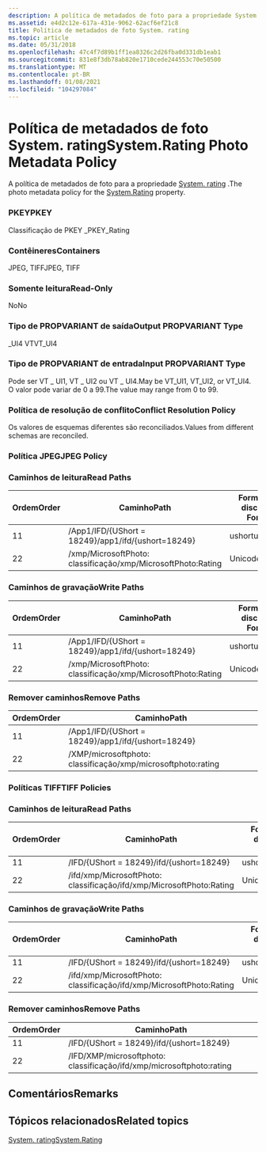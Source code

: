 ```yaml
---
description: A política de metadados de foto para a propriedade System. rating.
ms.assetid: e4d2c12e-617a-431e-9062-62acf6ef21c8
title: Política de metadados de foto System. rating
ms.topic: article
ms.date: 05/31/2018
ms.openlocfilehash: 47c4f7d89b1ff1ea8326c2d26fba0d331db1eab1
ms.sourcegitcommit: 831e8f3db78ab820e1710cede244553c70e50500
ms.translationtype: MT
ms.contentlocale: pt-BR
ms.lasthandoff: 01/08/2021
ms.locfileid: "104297084"
---
```

# <a name="systemrating-photo-metadata-policy"></a><span data-ttu-id="2a23b-103">Política de metadados de foto System. rating</span><span class="sxs-lookup"><span data-stu-id="2a23b-103">System.Rating Photo Metadata Policy</span></span>

<span data-ttu-id="2a23b-104">A política de metadados de foto para a propriedade [System. rating](../properties/props-system-rating.md) .</span><span class="sxs-lookup"><span data-stu-id="2a23b-104">The photo metadata policy for the [System.Rating](../properties/props-system-rating.md) property.</span></span>

### <a name="pkey"></a><span data-ttu-id="2a23b-105">PKEY</span><span class="sxs-lookup"><span data-stu-id="2a23b-105">PKEY</span></span>

<span data-ttu-id="2a23b-106">Classificação de PKEY \_</span><span class="sxs-lookup"><span data-stu-id="2a23b-106">PKEY\_Rating</span></span>

### <a name="containers"></a><span data-ttu-id="2a23b-107">Contêineres</span><span class="sxs-lookup"><span data-stu-id="2a23b-107">Containers</span></span>

<span data-ttu-id="2a23b-108">JPEG, TIFF</span><span class="sxs-lookup"><span data-stu-id="2a23b-108">JPEG, TIFF</span></span>

### <a name="read-only"></a><span data-ttu-id="2a23b-109">Somente leitura</span><span class="sxs-lookup"><span data-stu-id="2a23b-109">Read-Only</span></span>

<span data-ttu-id="2a23b-110">No</span><span class="sxs-lookup"><span data-stu-id="2a23b-110">No</span></span>

### <a name="output-propvariant-type"></a><span data-ttu-id="2a23b-111">Tipo de PROPVARIANT de saída</span><span class="sxs-lookup"><span data-stu-id="2a23b-111">Output PROPVARIANT Type</span></span>

<span data-ttu-id="2a23b-112">\_UI4 VT</span><span class="sxs-lookup"><span data-stu-id="2a23b-112">VT\_UI4</span></span>

### <a name="input-propvariant-type"></a><span data-ttu-id="2a23b-113">Tipo de PROPVARIANT de entrada</span><span class="sxs-lookup"><span data-stu-id="2a23b-113">Input PROPVARIANT Type</span></span>

<span data-ttu-id="2a23b-114">Pode ser VT \_ UI1, VT \_ UI2 ou VT \_ UI4.</span><span class="sxs-lookup"><span data-stu-id="2a23b-114">May be VT\_UI1, VT\_UI2, or VT\_UI4.</span></span> <span data-ttu-id="2a23b-115">O valor pode variar de 0 a 99.</span><span class="sxs-lookup"><span data-stu-id="2a23b-115">The value may range from 0 to 99.</span></span>

### <a name="conflict-resolution-policy"></a><span data-ttu-id="2a23b-116">Política de resolução de conflito</span><span class="sxs-lookup"><span data-stu-id="2a23b-116">Conflict Resolution Policy</span></span>

<span data-ttu-id="2a23b-117">Os valores de esquemas diferentes são reconciliados.</span><span class="sxs-lookup"><span data-stu-id="2a23b-117">Values from different schemas are reconciled.</span></span>

### <a name="jpeg-policy"></a><span data-ttu-id="2a23b-118">Política JPEG</span><span class="sxs-lookup"><span data-stu-id="2a23b-118">JPEG Policy</span></span>

### <a name="read-paths"></a><span data-ttu-id="2a23b-119">Caminhos de leitura</span><span class="sxs-lookup"><span data-stu-id="2a23b-119">Read Paths</span></span>



| <span data-ttu-id="2a23b-120">Ordem</span><span class="sxs-lookup"><span data-stu-id="2a23b-120">Order</span></span> | <span data-ttu-id="2a23b-121">Caminho</span><span class="sxs-lookup"><span data-stu-id="2a23b-121">Path</span></span>                       | <span data-ttu-id="2a23b-122">Formato de disco</span><span class="sxs-lookup"><span data-stu-id="2a23b-122">Disk Format</span></span> |
|-------|----------------------------|-------------|
| <span data-ttu-id="2a23b-123">1</span><span class="sxs-lookup"><span data-stu-id="2a23b-123">1</span></span>     | <span data-ttu-id="2a23b-124">/App1/IFD/{UShort = 18249}</span><span class="sxs-lookup"><span data-stu-id="2a23b-124">/app1/ifd/{ushort=18249}</span></span>   | <span data-ttu-id="2a23b-125">ushort</span><span class="sxs-lookup"><span data-stu-id="2a23b-125">ushort</span></span>      |
| <span data-ttu-id="2a23b-126">2</span><span class="sxs-lookup"><span data-stu-id="2a23b-126">2</span></span>     | <span data-ttu-id="2a23b-127">/xmp/MicrosoftPhoto: classificação</span><span class="sxs-lookup"><span data-stu-id="2a23b-127">/xmp/MicrosoftPhoto:Rating</span></span> | <span data-ttu-id="2a23b-128">Unicode</span><span class="sxs-lookup"><span data-stu-id="2a23b-128">unicode</span></span>     |



 

### <a name="write-paths"></a><span data-ttu-id="2a23b-129">Caminhos de gravação</span><span class="sxs-lookup"><span data-stu-id="2a23b-129">Write Paths</span></span>



| <span data-ttu-id="2a23b-130">Ordem</span><span class="sxs-lookup"><span data-stu-id="2a23b-130">Order</span></span> | <span data-ttu-id="2a23b-131">Caminho</span><span class="sxs-lookup"><span data-stu-id="2a23b-131">Path</span></span>                       | <span data-ttu-id="2a23b-132">Formato de disco</span><span class="sxs-lookup"><span data-stu-id="2a23b-132">Disk Format</span></span> |
|-------|----------------------------|-------------|
| <span data-ttu-id="2a23b-133">1</span><span class="sxs-lookup"><span data-stu-id="2a23b-133">1</span></span>     | <span data-ttu-id="2a23b-134">/App1/IFD/{UShort = 18249}</span><span class="sxs-lookup"><span data-stu-id="2a23b-134">/app1/ifd/{ushort=18249}</span></span>   | <span data-ttu-id="2a23b-135">ushort</span><span class="sxs-lookup"><span data-stu-id="2a23b-135">ushort</span></span>      |
| <span data-ttu-id="2a23b-136">2</span><span class="sxs-lookup"><span data-stu-id="2a23b-136">2</span></span>     | <span data-ttu-id="2a23b-137">/xmp/MicrosoftPhoto: classificação</span><span class="sxs-lookup"><span data-stu-id="2a23b-137">/xmp/MicrosoftPhoto:Rating</span></span> | <span data-ttu-id="2a23b-138">Unicode</span><span class="sxs-lookup"><span data-stu-id="2a23b-138">unicode</span></span>     |



 

### <a name="remove-paths"></a><span data-ttu-id="2a23b-139">Remover caminhos</span><span class="sxs-lookup"><span data-stu-id="2a23b-139">Remove Paths</span></span>



| <span data-ttu-id="2a23b-140">Ordem</span><span class="sxs-lookup"><span data-stu-id="2a23b-140">Order</span></span> | <span data-ttu-id="2a23b-141">Caminho</span><span class="sxs-lookup"><span data-stu-id="2a23b-141">Path</span></span>                       |
|-------|----------------------------|
| <span data-ttu-id="2a23b-142">1</span><span class="sxs-lookup"><span data-stu-id="2a23b-142">1</span></span>     | <span data-ttu-id="2a23b-143">/App1/IFD/{UShort = 18249}</span><span class="sxs-lookup"><span data-stu-id="2a23b-143">/app1/ifd/{ushort=18249}</span></span>   |
| <span data-ttu-id="2a23b-144">2</span><span class="sxs-lookup"><span data-stu-id="2a23b-144">2</span></span>     | <span data-ttu-id="2a23b-145">/XMP/microsoftphoto: classificação</span><span class="sxs-lookup"><span data-stu-id="2a23b-145">/xmp/microsoftphoto:rating</span></span> |



 

### <a name="tiff-policies"></a><span data-ttu-id="2a23b-146">Políticas TIFF</span><span class="sxs-lookup"><span data-stu-id="2a23b-146">TIFF Policies</span></span>

### <a name="read-paths"></a><span data-ttu-id="2a23b-147">Caminhos de leitura</span><span class="sxs-lookup"><span data-stu-id="2a23b-147">Read Paths</span></span>



| <span data-ttu-id="2a23b-148">Ordem</span><span class="sxs-lookup"><span data-stu-id="2a23b-148">Order</span></span> | <span data-ttu-id="2a23b-149">Caminho</span><span class="sxs-lookup"><span data-stu-id="2a23b-149">Path</span></span>                           | <span data-ttu-id="2a23b-150">Formato de disco</span><span class="sxs-lookup"><span data-stu-id="2a23b-150">Disk Format</span></span> |
|-------|--------------------------------|-------------|
| <span data-ttu-id="2a23b-151">1</span><span class="sxs-lookup"><span data-stu-id="2a23b-151">1</span></span>     | <span data-ttu-id="2a23b-152">/IFD/{UShort = 18249}</span><span class="sxs-lookup"><span data-stu-id="2a23b-152">/ifd/{ushort=18249}</span></span>            | <span data-ttu-id="2a23b-153">ushort</span><span class="sxs-lookup"><span data-stu-id="2a23b-153">ushort</span></span>      |
| <span data-ttu-id="2a23b-154">2</span><span class="sxs-lookup"><span data-stu-id="2a23b-154">2</span></span>     | <span data-ttu-id="2a23b-155">/ifd/xmp/MicrosoftPhoto: classificação</span><span class="sxs-lookup"><span data-stu-id="2a23b-155">/ifd/xmp/MicrosoftPhoto:Rating</span></span> | <span data-ttu-id="2a23b-156">Unicode</span><span class="sxs-lookup"><span data-stu-id="2a23b-156">unicode</span></span>     |



 

### <a name="write-paths"></a><span data-ttu-id="2a23b-157">Caminhos de gravação</span><span class="sxs-lookup"><span data-stu-id="2a23b-157">Write Paths</span></span>



| <span data-ttu-id="2a23b-158">Ordem</span><span class="sxs-lookup"><span data-stu-id="2a23b-158">Order</span></span> | <span data-ttu-id="2a23b-159">Caminho</span><span class="sxs-lookup"><span data-stu-id="2a23b-159">Path</span></span>                           | <span data-ttu-id="2a23b-160">Formato de disco</span><span class="sxs-lookup"><span data-stu-id="2a23b-160">Disk Format</span></span> |
|-------|--------------------------------|-------------|
| <span data-ttu-id="2a23b-161">1</span><span class="sxs-lookup"><span data-stu-id="2a23b-161">1</span></span>     | <span data-ttu-id="2a23b-162">/IFD/{UShort = 18249}</span><span class="sxs-lookup"><span data-stu-id="2a23b-162">/ifd/{ushort=18249}</span></span>            | <span data-ttu-id="2a23b-163">ushort</span><span class="sxs-lookup"><span data-stu-id="2a23b-163">ushort</span></span>      |
| <span data-ttu-id="2a23b-164">2</span><span class="sxs-lookup"><span data-stu-id="2a23b-164">2</span></span>     | <span data-ttu-id="2a23b-165">/ifd/xmp/MicrosoftPhoto: classificação</span><span class="sxs-lookup"><span data-stu-id="2a23b-165">/ifd/xmp/MicrosoftPhoto:Rating</span></span> | <span data-ttu-id="2a23b-166">Unicode</span><span class="sxs-lookup"><span data-stu-id="2a23b-166">unicode</span></span>     |



 

### <a name="remove-paths"></a><span data-ttu-id="2a23b-167">Remover caminhos</span><span class="sxs-lookup"><span data-stu-id="2a23b-167">Remove Paths</span></span>



| <span data-ttu-id="2a23b-168">Ordem</span><span class="sxs-lookup"><span data-stu-id="2a23b-168">Order</span></span> | <span data-ttu-id="2a23b-169">Caminho</span><span class="sxs-lookup"><span data-stu-id="2a23b-169">Path</span></span>                           |
|-------|--------------------------------|
| <span data-ttu-id="2a23b-170">1</span><span class="sxs-lookup"><span data-stu-id="2a23b-170">1</span></span>     | <span data-ttu-id="2a23b-171">/IFD/{UShort = 18249}</span><span class="sxs-lookup"><span data-stu-id="2a23b-171">/ifd/{ushort=18249}</span></span>            |
| <span data-ttu-id="2a23b-172">2</span><span class="sxs-lookup"><span data-stu-id="2a23b-172">2</span></span>     | <span data-ttu-id="2a23b-173">/IFD/XMP/microsoftphoto: classificação</span><span class="sxs-lookup"><span data-stu-id="2a23b-173">/ifd/xmp/microsoftphoto:rating</span></span> |



 

## <a name="remarks"></a><span data-ttu-id="2a23b-174">Comentários</span><span class="sxs-lookup"><span data-stu-id="2a23b-174">Remarks</span></span>

## <a name="related-topics"></a><span data-ttu-id="2a23b-175">Tópicos relacionados</span><span class="sxs-lookup"><span data-stu-id="2a23b-175">Related topics</span></span>

<dl> <dt>

[<span data-ttu-id="2a23b-176">System. rating</span><span class="sxs-lookup"><span data-stu-id="2a23b-176">System.Rating</span></span>](../properties/props-system-rating.md)
</dt> </dl>

 

 
